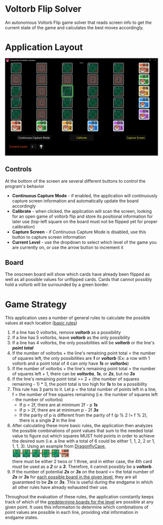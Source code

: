 # Voltorb Flip Solver

An autonomous Voltorb Flip game solver that reads screen info to get the current state of the game and calculates the best moves accordingly.

# Application Layout

![Application Example Image](/example.jpg "Example")

## Controls

At the bottom of the screen are several different buttons to control the program's behavior
- **Continuous Capture Mode** - if enabled, the application will continuously capture screen information and automatically update the board accordingly
- **Calibrate** - when clicked, the application will scan the screen, looking for an open game of voltorb flip and store its positional information for later use (top-left square on the board must not be flipped yet for proper calibration)
- **Capture Screen** - if Continuous Capture Mode is disabled, use this button to capture screen information
- **Current Level** - use the dropdown to select which level of the game you are currently on, or use the arrow button to increment it

## Board

The onscreen board will show which cards have already been flipped as well as all possible values for unflipped cards. Cards that cannot possibly hold a voltorb will be surrounded by a green border.

# Game Strategy

This application uses a number of general rules to calculate the possible values at each location ([basic rules](https://www.dragonflycave.com/johto/voltorb-flip))
1. If a line has 0 voltorbs, remove ***voltorb*** as a possibility
2. If a line has 5 voltorbs, leave ***voltorb*** as the only possibility
3. If a line has 4 voltorbs, the only possibilities will be ***voltorb*** or the line's ***point total***
4. If the number of voltorbs + the line's remaining point total = the number of squares left, the only possibilities are ***1*** or ***voltorb*** (Ex: a row with 1 voltorb and a point total of 4 can only have ***1s*** or ***voltorbs***)
5. If the number of voltorbs + the line's remaining point total = the number of squares left + 1, there can be ***voltorbs***, ***1s***, or ***2s***, but no ***3s***
6. If the line's remaining point total >= 2 + (the number of squares remaining - 1) * 3, the point total is too high for ***1s*** to be a possibility
7. This rule has 3 parts to it. Let p = the total number of points left in a line, f = the number of free squares remaining (i.e. the number of squares left - the number of voltorbs)
    - If p < 2f, there are at minimum 2f - p ***1s***
    - If p > 2f, there are at minimum p - 2f ***3s***
    - If the parity of p is different from the parity of f (p % 2 != f % 2), there is a single ***2*** in the line
8. After calculating these more basic rules, the application then analyzes the possible combinations of point values that sum to the needed total value to figure out which squares MUST hold points in order to achieve the desired sum (i.e. a line with a total of 6 could be either 1, 1, 2, 2 or 1, 1, 1, 3). Using an example from [DragonflyCave](https://www.dragonflycave.com/johto/voltorb-flip),
![Rule 8 Example](/rule8-example.gif)<br>
there must be either 2 twos or 1 three, and in either case, the 4th card must be used as a ***2*** or a ***3***. Therefore, it cannot possibly be a ***voltorb***.
9. If the number of potential ***2s*** or ***3s*** on the board <= the total number of ***2s*** or ***3s*** for [each possible board in the given level](https://bulbapedia.bulbagarden.net/wiki/Voltorb_Flip#:~:text=contain%20more%20Voltorbs%3A-,Level,-%C3%972s), they are all guaranteed to be ***2s*** or ***3s***. This is useful during the endgame in which all other rules have already exhausted their use.

Throughout the evaluation of these rules, the application constantly keeps track of which of the [predetermine boards for the level](https://bulbapedia.bulbagarden.net/wiki/Voltorb_Flip#:~:text=contain%20more%20Voltorbs%3A-,Level,-%C3%972s) are possible at any given point. It uses this informaiton to determine which combinations of point values are possible in each line, providing vital information in endgame states.